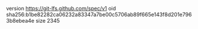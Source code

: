 version https://git-lfs.github.com/spec/v1
oid sha256:b1be82282ca06232a83347a7be00c5706ab89f665e143f8d201e7963b8ebea4e
size 2345
